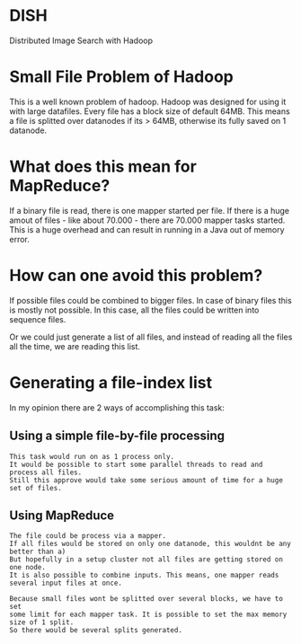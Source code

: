 # DISH
Distributed Image Search with Hadoop


# Small File Problem of Hadoop

This is a well known problem of hadoop.
Hadoop was designed for using it with large datafiles.
Every file has a block size of default 64MB. 
This means a file is splitted over datanodes if its > 64MB, otherwise its fully saved on 1 datanode.

# What does this mean for MapReduce?

If a binary file is read, there is one mapper started per file.
If there is a huge amout of files - like about 70.000 - there are 70.000 mapper tasks started.
This is a huge overhead and can result in running in a Java out of memory error.

# How can one avoid this problem?

If possible files could be combined to bigger files.
In case of binary files this is mostly not possible.
In this case, all the files could be written into sequence files.

Or we could just generate a list of all files, and instead of reading all the files all the time, 
we are reading this list.

# Generating a file-index list

In my opinion there are 2 ways of accomplishing this task:
	
## Using a simple file-by-file processing
		
	This task would run on as 1 process only.
	It would be possible to start some parallel threads to read and process all files.
	Still this approve would take some serious amount of time for a huge set of files.

## Using MapReduce
		
	The file could be process via a mapper.
	If all files would be stored on only one datanode, this wouldnt be any better than a)
	But hopefully in a setup cluster not all files are getting stored on one node.		
	It is also possible to combine inputs. This means, one mapper reads several input files at once.

	Because small files wont be splitted over several blocks, we have to set
	some limit for each mapper task. It is possible to set the max memory size of 1 split.
	So there would be several splits generated.